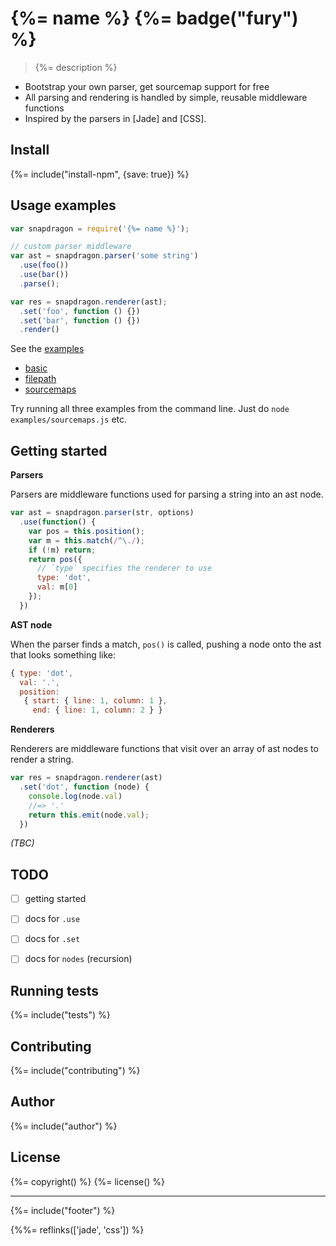 # {%= name %} {%= badge("fury") %}

> {%= description %}

- Bootstrap your own parser, get sourcemap support for free
- All parsing and rendering is handled by simple, reusable middleware functions
- Inspired by the parsers in [Jade] and [CSS].

## Install
{%= include("install-npm", {save: true}) %}

## Usage examples

```js
var snapdragon = require('{%= name %}');

// custom parser middleware
var ast = snapdragon.parser('some string')
  .use(foo())
  .use(bar())
  .parse();

var res = snapdragon.renderer(ast);
  .set('foo', function () {})
  .set('bar', function () {})
  .render()
```

See the [examples](./examples/)

 - [basic](./examples/basic-example.js)
 - [filepath](./examples/filepath-example.js)
 - [sourcemaps](./examples/sourcemaps.js)

Try running all three examples from the command line. Just do `node examples/sourcemaps.js` etc.


## Getting started

**Parsers**

Parsers are middleware functions used for parsing a string into an ast node.

```js
var ast = snapdragon.parser(str, options)
  .use(function() {
    var pos = this.position();
    var m = this.match(/^\./);
    if (!m) return;
    return pos({
      // `type` specifies the renderer to use
      type: 'dot',
      val: m[0]
    });
  })
```

**AST node**

When the parser finds a match, `pos()` is called, pushing a node onto the ast that looks something like:

```js
{ type: 'dot',
  val: '.',
  position:
   { start: { line: 1, column: 1 },
     end: { line: 1, column: 2 } }
```

**Renderers**

Renderers are middleware functions that visit over an array of ast nodes to render a string.

```js
var res = snapdragon.renderer(ast)
  .set('dot', function (node) {
    console.log(node.val)
    //=> '.'
    return this.emit(node.val);
  })
```

_(TBC)_

## TODO

- [ ] getting started
- [ ] docs for `.use`
- [ ] docs for `.set` 
- [ ] docs for `nodes` (recursion)


## Running tests
{%= include("tests") %}

## Contributing
{%= include("contributing") %}

## Author
{%= include("author") %}

## License
{%= copyright() %}
{%= license() %}

***

{%= include("footer") %}

{%%= reflinks(['jade', 'css']) %}  
